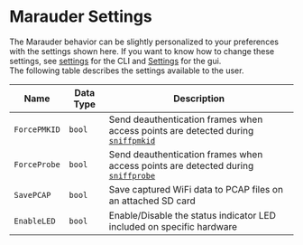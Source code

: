 # Marauder Settings
The Marauder behavior can be slightly personalized to your preferences with the settings shown here. If you want to know how to change these settings, see [settings](settings-cmd) for the CLI and [Settings](settings) for the gui.  
The following table describes the settings available to the user.

| Name | Data Type | Description |
| ---- | --------- | ----------- |
| `ForcePMKID` | `bool` | Send deauthentication frames when access points are detected during [`sniffpmkid`](sniffpmkid) |
| `ForceProbe` | `bool` | Send deauthentication frames when access points are detected during [`sniffprobe`](sniffprobe) |
| `SavePCAP`   | `bool` | Save captured WiFi data to PCAP files on an attached SD card |
| `EnableLED`  | `bool` | Enable/Disable the status indicator LED included on specific hardware |